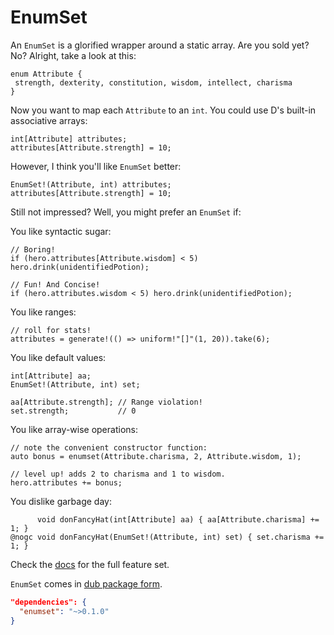 EnumSet
===

An `EnumSet` is a glorified wrapper around a static array.
Are you sold yet? No? Alright, take a look at this:

```
enum Attribute {
 strength, dexterity, constitution, wisdom, intellect, charisma
}
```

Now you want to map each `Attribute` to an `int`.
You could use D's built-in associative arrays:

```
int[Attribute] attributes;
attributes[Attribute.strength] = 10;
```

However, I think you'll like `EnumSet` better:

```
EnumSet!(Attribute, int) attributes;
attributes[Attribute.strength] = 10;
```

Still not impressed? Well, you might prefer an `EnumSet` if:

You like syntactic sugar:

```
// Boring!
if (hero.attributes[Attribute.wisdom] < 5) hero.drink(unidentifiedPotion);

// Fun! And Concise!
if (hero.attributes.wisdom < 5) hero.drink(unidentifiedPotion);
```

You like ranges:

```
// roll for stats!
attributes = generate!(() => uniform!"[]"(1, 20)).take(6);
```

You like default values:

```
int[Attribute] aa;
EnumSet!(Attribute, int) set;

aa[Attribute.strength]; // Range violation!
set.strength;           // 0
```

You like array-wise operations:

```
// note the convenient constructor function:
auto bonus = enumset(Attribute.charisma, 2, Attribute.wisdom, 1);

// level up! adds 2 to charisma and 1 to wisdom.
hero.attributes += bonus;
```

You dislike garbage day:

```
      void donFancyHat(int[Attribute] aa) { aa[Attribute.charisma] += 1; }
@nogc void donFancyHat(EnumSet!(Attribute, int) set) { set.charisma += 1; }
```

Check the [docs](http://rcorre.github.io/enumset) for the full feature set.

`EnumSet` comes in [dub package form](http://code.dlang.org/packages/enumset).

```json
"dependencies": {
  "enumset": "~>0.1.0"
}
```
